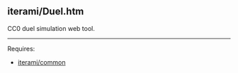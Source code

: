 iterami/Duel.htm
----------------

CC0 duel simulation web tool.

---

Requires:
* [iterami/common](https://github.com/iterami/common)
